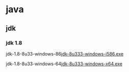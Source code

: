 #  java

## jdk

### jdk 1.8

 jdk-1.8-8u33-windows-86[jdk-8u333-windows-i586.exe](https://drive.google.com/file/d/1qfYfTi8zIXxvwMoxrRyqCgEuHtgW_KCA/view?usp=sharing)
 
 jdk-1.8-8u33-windows-64[jdk-8u333-windows-x64.exe](https://drive.google.com/file/d/1Rb5-2QlEYk_-nuepJM7G3Ea142Sri6SR/view?usp=sharing)

